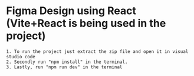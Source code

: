 # Figma Design using React (Vite+React is being used in the project)
    
    1. To run the project just extract the zip file and open it in visual studio code 
    2. Secondly run "npm install" in the terminal.
    3. Lastly, run "npm run dev" in the terminal
